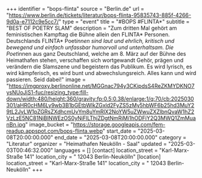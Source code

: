 +++
identifier = "bops-flinta"
source = "Berlin.de"
url = "https://www.berlin.de/tickets/literatur/bops-flinta-95835743-885f-4266-9d0a-e7112c9e5cc7/"
type = "event"
title = "#BOPS #FLINTA*"
subtitle = "BEST OF POETRY SLAM"
description = "Zum dritten Mal gehört am feministischen Kampftag die Bühne allein den FLINTA* Personen. Deutschlands FLINTA* Poet*innen sind laut und ehrlich, kritisch und bewegend und einfach unfassbar humorvoll und unterhaltsam. Die Poet*innen aus ganz Deutschland, welche am 8. März auf der Bühne des Heimathafen stehen, verschaffen sich wortgewandt Gehör, prägen und verändern die Slamszene und begeistern das Publikum. Es wird lyrisch, es wird kämpferisch, es wird bunt und abwechslungsreich. Alles kann und wird passieren. Seid dabei!"
image = "https://imgproxy.berlinonline.net/MGGnac794y3CKipdsS4ReZKMYDKNO7ysNUoJiS1-fuc/resizing_type:fill-down/width:480/height:360/gravity:fp:0.5:0.38/enlarge:1/q:70/cb:2025030301/aHR0cHM6Ly9wb3B1bGEtbWlkZGxld2FyZS5zMy5hbWF6b25hd3MuY29tL2JvLW1pZGRsZXdhcmUvYm8uYmRlX2NoYW5uZWwuZXZlbnQvaW1hZ2VzLzE5NC81NjBlNWEzOS0yNjFlLThjZDgtNmRjMi1hODFiY2Q3MWQ1ZmMuanBn.jpg"
image_bucket = "https://storage.googleapis.com/fem-readup.appspot.com/bops-flinta.webp"
start_date = "2025-03-08T20:00:00.000"
end_date = "2025-03-08T20:00:00.000"
category = "Literatur"
organizer = "Heimathafen Neukölln - Saal"
updated = "2025-03-03T00:46:32.000"
languages = []
[contact]
location_street = "Karl-Marx-Straße 141"
location_city = " 12043 Berlin-Neukölln"
[location]
location_street = "Karl-Marx-Straße 141"
location_city = " 12043 Berlin-Neukölln"
+++